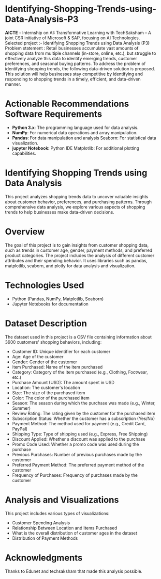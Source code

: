 # Identifying-Shopping-Trends-using-Data-Analysis-P3
**AICTE** - Internship on AI: Transformative Learning with TechSaksham – A joint CSR initiative of Microsoft & SAP, focusing on AI Technologies.  Selected project :- Identifying Shopping Trends using Data Analysis (P3)
Problem statement : Retail businesses accumulate vast amounts of shopping data from multiple channels (in-store, online, etc.), but struggle to effectively analyze this data to identify emerging trends, customer preferences, and seasonal buying patterns. To address the problem of identifying shopping trends, the following data-driven solution is proposed. This solution will help businesses stay competitive by identifying and responding to shopping trends in a timely, efficient, and data-driven manner.

# Actionable Recommendations Software Requirements
- **Python 3.x**: The programming language used for data analysis. 
- **NumPy**: For numerical data operations and array manipulation. 
- **Pandas**: For data manipulation and analysis Seaborn: For statistical data visualization. 
- **jupyter Notebook**: Python IDE Matplotlib: For additional plotting capabilities.

# Identifying Shopping Trends using Data Analysis
This project analyzes shopping trends data to uncover valuable insights about customer behavior, preferences, and purchasing patterns. Through comprehensive data analysis, we explore various aspects of shopping trends to help businesses make data-driven decisions.

# Overview
The goal of this project is to gain insights from customer shopping data, such as trends in customer age, gender, payment methods, and preferred product categories. The project includes the analysis of different customer attributes and their spending behavior. It uses libraries such as pandas, matplotlib, seaborn, and plotly for data analysis and visualization.

# Technologies Used
- Python (Pandas, NumPy, Matplotlib, Seaborn)
- Jupyter Notebooks for documentation

# Dataset Description
The dataset used in this project is a CSV file containing information about 3900 customers' shopping behaviors, including:

- Customer ID: Unique identifier for each customer
- Age: Age of the customer
- Gender: Gender of the customer
- Item Purchased: Name of the item purchased
- Category: Category of the item purchased (e.g., Clothing, Footwear, etc.)
- Purchase Amount (USD): The amount spent in USD
- Location: The customer's location
- Size: The size of the purchased item
- Color: The color of the purchased item
- Season: The season during which the purchase was made (e.g., Winter, Summer)
- Review Rating: The rating given by the customer for the purchased item
- Subscription Status: Whether the customer has a subscription (Yes/No)
- Payment Method: The method used for payment (e.g., Credit Card, PayPal)
- Shipping Type: Type of shipping used (e.g., Express, Free Shipping)
- Discount Applied: Whether a discount was applied to the purchase
- Promo Code Used: Whether a promo code was used during the purchase
- Previous Purchases: Number of previous purchases made by the customer
- Preferred Payment Method: The preferred payment method of the customer
- Frequency of Purchases: Frequency of purchases made by the customer

# Analysis and Visualizations
This project includes various types of visualizations:

- Customer Spending Analysis
- Relationship Between Location and Items Purchased
- What is the overall distribution of customer ages in the dataset
- Distribution of Payment Methods

# Acknowledgments
Thanks to Edunet and techsaksham that made this analysis possible.
